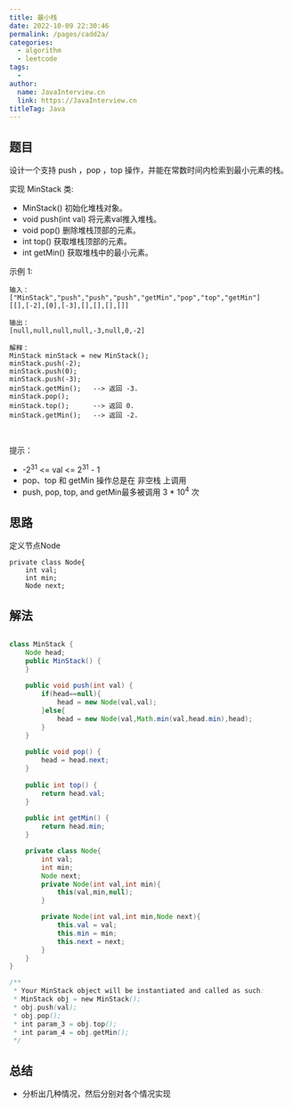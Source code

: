 ```yaml
---
title: 最小栈
date: 2022-10-09 22:30:46
permalink: /pages/cadd2a/
categories:
  - algorithm
  - leetcode
tags:
  - 
author: 
  name: JavaInterview.cn
  link: https://JavaInterview.cn
titleTag: Java
---
```



## 题目

设计一个支持 push ，pop ，top 操作，并能在常数时间内检索到最小元素的栈。

实现 MinStack 类:

- MinStack() 初始化堆栈对象。
- void push(int val) 将元素val推入堆栈。
- void pop() 删除堆栈顶部的元素。
- int top() 获取堆栈顶部的元素。
- int getMin() 获取堆栈中的最小元素。


示例 1:

    输入：
    ["MinStack","push","push","push","getMin","pop","top","getMin"]
    [[],[-2],[0],[-3],[],[],[],[]]
    
    输出：
    [null,null,null,null,-3,null,0,-2]
    
    解释：
    MinStack minStack = new MinStack();
    minStack.push(-2);
    minStack.push(0);
    minStack.push(-3);
    minStack.getMin();   --> 返回 -3.
    minStack.pop();
    minStack.top();      --> 返回 0.
    minStack.getMin();   --> 返回 -2.
 

提示：

- -2<sup>31</sup> <= val <= 2<sup>31</sup> - 1
- pop、top 和 getMin 操作总是在 非空栈 上调用
- push, pop, top, and getMin最多被调用 3 * 10<sup>4</sup> 次


## 思路

定义节点Node

    private class Node{
        int val;
        int min;
        Node next;

## 解法
```java

class MinStack {
    Node head;
    public MinStack() {
    }
    
    public void push(int val) {
        if(head==null){
            head = new Node(val,val);
        }else{
            head = new Node(val,Math.min(val,head.min),head);
        }
    }
    
    public void pop() {
        head = head.next;
    }
    
    public int top() {
        return head.val;
    }
    
    public int getMin() {
        return head.min;
    }

    private class Node{
        int val;
        int min;
        Node next;
        private Node(int val,int min){
            this(val,min,null);
        }

        private Node(int val,int min,Node next){
            this.val = val;
            this.min = min;
            this.next = next;
        }
    }
}

/**
 * Your MinStack object will be instantiated and called as such:
 * MinStack obj = new MinStack();
 * obj.push(val);
 * obj.pop();
 * int param_3 = obj.top();
 * int param_4 = obj.getMin();
 */
```

## 总结

- 分析出几种情况，然后分别对各个情况实现 
